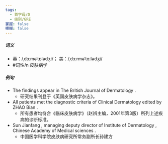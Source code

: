 ```yaml
---
tags:
  - 首字母/D
  - 级别/GRE
掌握: false
模糊: false
---
```

##### 词义
- 英：/ˌdɜːməˈtɒlədʒi/； 美：/ˌdɜːrməˈtɑːlədʒi/
- #词性/n  皮肤病学
##### 例句
- The findings appear in The British Journal of Dermatology .
	- 研究结果刊登于《英国皮肤病学杂志》。
- All patients met the diagnostic criteria of Clinical Dermatology edited by ZHAO Bian .
	- 所有患者均符合《临床皮肤病学》（赵辨主编，2001年第3版）所列上述疾病的诊断标准。
- Sun Jianfang , managing deputy director of Institute of Dermatology , Chinese Academy of Medical sciences .
	- 中国医学科学院皮肤病研究所常务副所长孙建方
